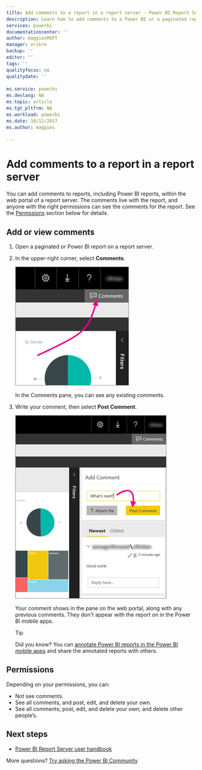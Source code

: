 ```yaml
---
title: Add comments to a report in a report server - Power BI Report Server
description: Learn how to add comments to a Power BI or a paginated report on a Power BI Report Server or SQL Server Reporting Services report server.
services: powerbi
documentationcenter: ''
author: maggiesMSFT
manager: erikre
backup: ''
editor: ''
tags: ''
qualityfocus: no
qualitydate: ''

ms.service: powerbi
ms.devlang: NA
ms.topic: article
ms.tgt_pltfrm: NA
ms.workload: powerbi
ms.date: 10/12/2017
ms.author: maggies

---
```

# Add comments to a report in a report server
You can add comments to reports, including Power BI reports, within the web portal of a report server. The comments live with the report, and anyone with the right permissions can see the comments for the report. See the [Permssions](#permissions) section below for details.

## Add or view comments
1. Open a paginated or Power BI report on a report server.
2. In the upper-right corner, select **Comments**.
   
    ![Select Comments](media/add-comments/report-server-web-portal-comments-button.png)
   
    In the Comments pane, you can see any existing comments.
3. Write your comment, then select **Post Comment**.
   
    ![Post Comment](media/add-comments/report-server-web-portal-comments-pane.png)
   
    Your comment shows in the pane on the web portal, along with any previous comments. They don't appear with the report on in the Power BI mobile apps.
   
   > [!TIP]
   > Did you know? You can [annotate Power BI reports in the Power BI mobile apps](../powerbi-mobile-annotate-and-share-a-tile-from-the-iphone-app.md) and share the annotated reports with others.
   > 
   > 

## Permissions
Depending on your permissions, you can:

* Not see comments.
* See all comments, and post, edit, and delete your own.
* See all comments; post, edit, and delete your own; and delete other people’s.

## Next steps
* [Power BI Report Server user handbook](user-handbook-overview.md)  

More questions? [Try asking the Power BI Community](https://community.powerbi.com/)


